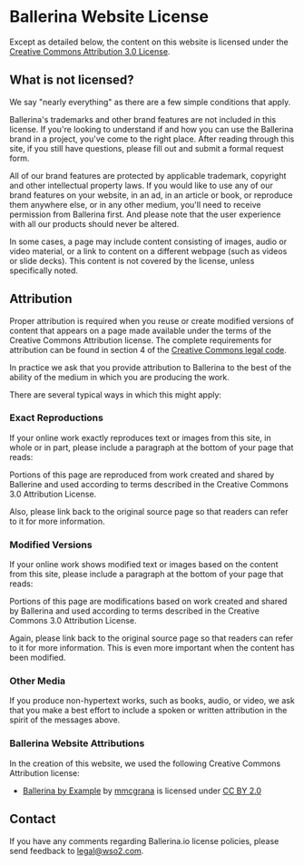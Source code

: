# Ballerina Website License

Except as detailed below, the content on this website is licensed under the [Creative Commons Attribution 3.0 License](https://creativecommons.org/licenses/by/3.0/us/).

## What is not licensed?
We say "nearly everything" as there are a few simple conditions that apply.

Ballerina's trademarks and other brand features are not included in this license. If you're looking to understand if and how you can use the Ballerina brand in a project, you've come to the right place. After reading through this site, if you still have questions, please fill out and submit a formal request form.

All of our brand features are protected by applicable trademark, copyright and other intellectual property laws. If you would like to use any of our brand features on your website, in an ad, in an article or book, or reproduce them anywhere else, or in any other medium, you'll need to receive permission from Ballerina first. And please note that the user experience with all our products should never be altered.

In some cases, a page may include content consisting of images, audio or video material, or a link to content on a different webpage (such as videos or slide decks). This content is not covered by the license, unless specifically noted.

## Attribution
Proper attribution is required when you reuse or create modified versions of content that appears on a page made available under the terms of the Creative Commons Attribution license. The complete requirements for attribution can be found in section 4 of the [Creative Commons legal code](http://creativecommons.org/licenses/by/3.0/legalcode).

In practice we ask that you provide attribution to Ballerina to the best of the ability of the medium in which you are producing the work.

There are several typical ways in which this might apply:

### Exact Reproductions
If your online work exactly reproduces text or images from this site, in whole or in part, please include a paragraph at the bottom of your page that reads:

Portions of this page are reproduced from work created and shared by Ballerine and used according to terms described in the Creative Commons 3.0 Attribution License.

Also, please link back to the original source page so that readers can refer to it for more information.

### Modified Versions
If your online work shows modified text or images based on the content from this site, please include a paragraph at the bottom of your page that reads:

Portions of this page are modifications based on work created and shared by Ballerina and used according to terms described in the Creative Commons 3.0 Attribution License.

Again, please link back to the original source page so that readers can refer to it for more information. This is even more important when the content has been modified.

### Other Media
If you produce non-hypertext works, such as books, audio, or video, we ask that you make a best effort to include a spoken or written attribution in the spirit of the messages above.

### Ballerina Website Attributions
In the creation of this website, we used the following Creative Commons Attribution license: 

* [Ballerina by Example](http://www.mkdocs.org/) by [mmcgrana](https://github.com/mmcgrana/gobyexample/) is licensed under [CC BY 2.0](https://creativecommons.org/licenses/by/2.0/)


## Contact
If you have any comments regarding Ballerina.io license policies, please send feedback to [legal@wso2.com](legal@wso2.com).
